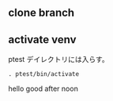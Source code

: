 ## clone branch

## activate venv

ptest デイレクトリには入らす。

`. ptest/bin/activate`

hello good after noon